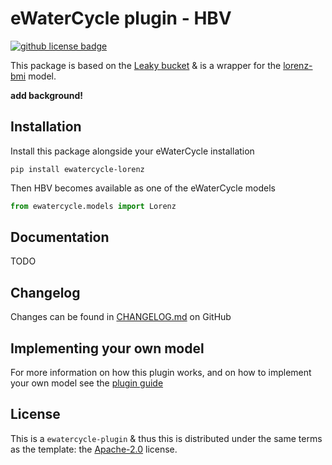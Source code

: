 # eWaterCycle plugin - HBV

<!-- [![Python package](https://github.com/Daafip/ewatercycle-hbv/actions/workflows/test.yml/badge.svg?branch=main)](https://github.com/Daafip/ewatercycle-hbv/actions/workflows/test.yml) -->
<!-- [![docs badge](https://readthedocs.org/projects/ewatercycle-hbv/badge/?version=latest)](https://ewatercycle-hbv.readthedocs.io/en/latest/index.html) -->
<!-- [![PyPI](https://img.shields.io/pypi/v/ewatercycle-HBV)](https://pypi.org/project/ewatercycle-HBV/) -->
[![github license badge](https://img.shields.io/github/license/Daafip/ewatercycle-hbv)](https://github.com/Daafip/ewatercycle-hbv)
<!-- [![fair-software badge](https://img.shields.io/badge/fair--software.eu-%E2%97%8F%20%20%E2%97%8F%20%20%E2%97%8B%20%20%E2%97%8B%20%20%E2%97%8B-yellow)](https://fair-software.eu) -->
<!-- [![Quality Gate Status](https://sonarcloud.io/api/project_badges/measure?project=Daafip_ewatercycle-hbv&metric=alert_status)](https://sonarcloud.io/summary/new_code?id=Daafip_ewatercycle-hbv) -->


This package is based on the [Leaky bucket](https://github.com/eWaterCycle/ewatercycle-leakybucket/tree/main) & is a wrapper for the [lorenz-bmi](https://github.com/Daafip/lorenz-bmi) model. 

**add background!**

## Installation
Install this package alongside your eWaterCycle installation

```console
pip install ewatercycle-lorenz
```

Then HBV becomes available as one of the eWaterCycle models

```python
from ewatercycle.models import Lorenz
```
## Documentation
<!-- Some basic documentation can be found [here](https://ewatercycle-hbv.readthedocs.io/en/latest/index.html) -->
TODO

## Changelog
Changes can be found in [CHANGELOG.md](https://github.com/Daafip/ewatercycle-lorenz/blob/main/CHANGELOG.md) on GitHub

## Implementing your own model

For more information on how this plugin works, and on how to implement your own model see the [plugin guide](https://github.com/eWaterCycle/ewatercycle-leakybucket/blob/main/plugin_guide.md)

## License

This is a `ewatercycle-plugin` & thus this is distributed under the same terms as the template: the [Apache-2.0](https://spdx.org/licenses/Apache-2.0.html) license.


